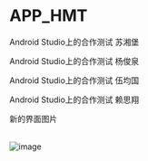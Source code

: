 ﻿# APP_HMT
Android Studio上的合作测试
苏湘堡

Android Studio上的合作测试
杨俊泉

Android Studio上的合作测试
伍均国

Android Studio上的合作测试
赖思翔


新的界面图片</br></br>

 ![image](https://github.com/1136535305/APP_HMT/blob/branch1/images/demo6.gif)
